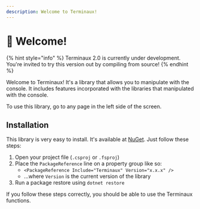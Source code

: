 ```yaml
---
description: Welcome to Terminaux!
---
```


# 👋 Welcome!

{% hint style="info" %}
Terminaux 2.0 is currently under development. You're invited to try this version out by compiling from source!
{% endhint %}

Welcome to Terminaux! It's a library that allows you to manipulate with the console. It includes features incorporated with the libraries that manipulated with the console.

To use this library, go to any page in the left side of the screen.

## Installation

This library is very easy to install. It's available at [NuGet](https://www.nuget.org/packages/TermRead/). Just follow these steps:

1. Open your project file (`.csproj` or `.fsproj`)
2. Place the `PackageReference` line on a property group like so:
   * `<PackageReference Include="Terminaux" Version="x.x.x" />`
   * ...where `Version` is the current version of the library
3. Run a package restore using `dotnet restore`

If you follow these steps correctly, you should be able to use the Terminaux functions.
